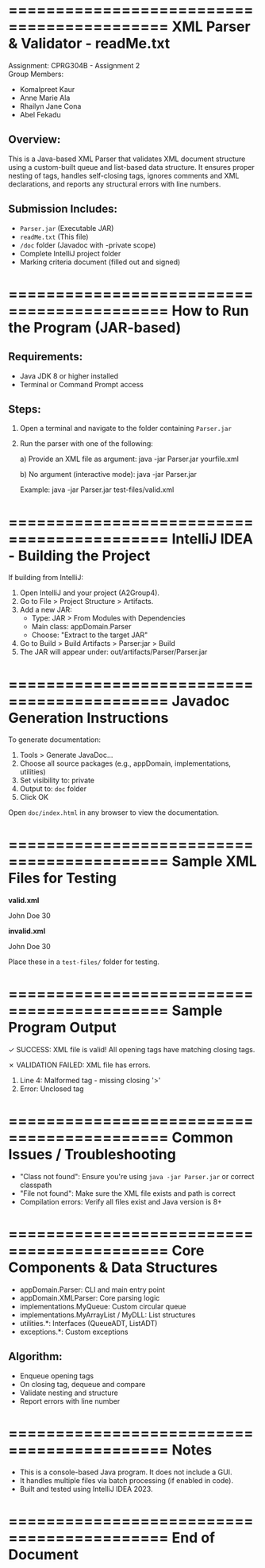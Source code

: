 ===========================================
XML Parser & Validator - readMe.txt
===========================================

Assignment: CPRG304B - Assignment 2  
Group Members:
- Komalpreet Kaur
- Anne Marie Ala
- Rhailyn Jane Cona
- Abel Fekadu

Overview:
---------
This is a Java-based XML Parser that validates XML document structure using a custom-built queue and list-based data structure. It ensures proper nesting of tags, handles self-closing tags, ignores comments and XML declarations, and reports any structural errors with line numbers.

Submission Includes:
--------------------
- `Parser.jar` (Executable JAR)
- `readMe.txt` (This file)
- `/doc` folder (Javadoc with -private scope)
- Complete IntelliJ project folder
- Marking criteria document (filled out and signed)

===========================================
How to Run the Program (JAR-based)
===========================================

Requirements:
-------------
- Java JDK 8 or higher installed
- Terminal or Command Prompt access

Steps:
------
1. Open a terminal and navigate to the folder containing `Parser.jar`
2. Run the parser with one of the following:

   a) Provide an XML file as argument:
   java -jar Parser.jar yourfile.xml

   b) No argument (interactive mode):
   java -jar Parser.jar

   Example:
   java -jar Parser.jar test-files/valid.xml

===========================================
IntelliJ IDEA - Building the Project
===========================================

If building from IntelliJ:

1. Open IntelliJ and your project (A2Group4).
2. Go to File > Project Structure > Artifacts.
3. Add a new JAR:
   - Type: JAR > From Modules with Dependencies
   - Main class: appDomain.Parser
   - Choose: "Extract to the target JAR"
4. Go to Build > Build Artifacts > Parser:jar > Build
5. The JAR will appear under:
   out/artifacts/Parser/Parser.jar

===========================================
Javadoc Generation Instructions
===========================================

To generate documentation:

1. Tools > Generate JavaDoc...
2. Choose all source packages (e.g., appDomain, implementations, utilities)
3. Set visibility to: private
4. Output to: `doc` folder
5. Click OK

Open `doc/index.html` in any browser to view the documentation.

===========================================
Sample XML Files for Testing
===========================================

**valid.xml**
<?xml version="1.0" encoding="UTF-8"?>
<root>
    <person id="1">
        <name>John Doe</name>
        <age>30</age>
    </person>
    <selfClosing />
</root>

**invalid.xml**
<?xml version="1.0" encoding="UTF-8"?>
<root>
    <person>
        <name>John Doe</name>
        <age>30
</root>

Place these in a `test-files/` folder for testing.

===========================================
Sample Program Output
===========================================

✓ SUCCESS: XML file is valid!
All opening tags have matching closing tags.

✗ VALIDATION FAILED: XML file has errors.
1. Line 4: Malformed tag - missing closing '>'
2. Error: Unclosed tag <person>

===========================================
Common Issues / Troubleshooting
===========================================

- "Class not found": Ensure you're using `java -jar Parser.jar` or correct classpath
- "File not found": Make sure the XML file exists and path is correct
- Compilation errors: Verify all files exist and Java version is 8+

===========================================
Core Components & Data Structures
===========================================

- appDomain.Parser: CLI and main entry point
- appDomain.XMLParser: Core parsing logic
- implementations.MyQueue: Custom circular queue
- implementations.MyArrayList / MyDLL: List structures
- utilities.*: Interfaces (QueueADT, ListADT)
- exceptions.*: Custom exceptions

Algorithm:
----------
- Enqueue opening tags
- On closing tag, dequeue and compare
- Validate nesting and structure
- Report errors with line number

===========================================
Notes
===========================================

- This is a console-based Java program. It does not include a GUI.
- It handles multiple files via batch processing (if enabled in code).
- Built and tested using IntelliJ IDEA 2023.

===========================================
End of Document
===========================================
